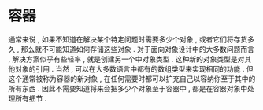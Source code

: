 # 容器

通常来说 , 如果不知道在解决某个特定问题时需要多少个对象 , 或者它们将存货多久 , 那么就不可能知道如何存储这些对象 . 对于面向对象设计中的大多数问题而言 , 解决方案似乎有些轻率 , 就是创建另一个中对象类型 . 这种新的对象类型是对其他对象的引用 . 当然 , 可以在大多数语言中都有的数组类型来实现相同的功能 . 但这个通常被称为容器的新对象 , 在任何需要时都可以扩充自己以容纳你至于其中的所有东西 . 因此不需要知道将来会把多少个对象至于容器中 , 都是在容器对象中处理所有细节 . 



